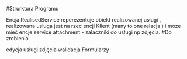 #Strurktura Programu 

 Encja RealisedService  reperezentuje obiekt realizowanej usługi , realizowana usługa jest na rzec encji Klient (many to one relacja ) i moze mieć encje service attachment - załaczniki do usługi  np zdjęcia.
#Do zrobienia

edycja usługi zdjęcia
walidacja Formularzy